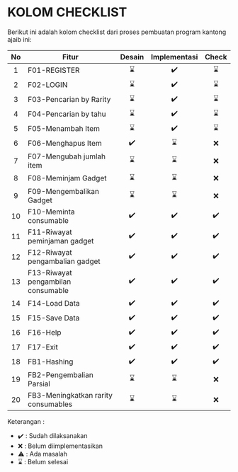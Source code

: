 # KOLOM CHECKLIST
Berikut ini adalah kolom checklist dari proses pembuatan program kantong ajaib ini:

| No  | Fitur                               | Desain  | Implementasi  | Check       | 
|:---:| ----------------------------------- |:-------:|:-------------:|:-----------:|
| 1   | F01-REGISTER                        | ⌛      | ✔️            | ⌛         |
| 2   | F02-LOGIN                           | ⌛      | ✔️            | ⌛         |
| 3   | F03-Pencarian by Rarity             | ⌛      | ✔️            | ⌛         |
| 4   | F04-Pencarian by tahu               | ⌛      | ✔️            | ⌛         |
| 5   | F05-Menambah Item                   | ⌛      | ✔️            | ⌛         |
| 6   | F06-Menghapus Item                  | ✔️      | ⌛            | ❌         |
| 7   | F07-Mengubah jumlah item            | ⌛      | ⌛            | ❌         |
| 8   | F08-Meminjam Gadget                 | ⌛      | ⌛            | ❌         |
| 9   | F09-Mengembalikan Gadget            | ⌛      | ⌛            | ❌         |
| 10  | F10-Meminta consumable              | ✔️      | ✔️            | ✔️         |
| 11  | F11-Riwayat peminjaman gadget       | ✔️      | ✔️            | ✔️         |
| 12  | F12-Riwayat pengambalian gadget     | ✔️      | ✔️            | ✔️         |
| 13  | F13-Riwayat pengambilan consumable  | ✔️      | ✔️            | ✔️         |
| 14  | F14-Load Data                       | ✔️      | ✔️            | ✔️         |
| 15  | F15-Save Data                       | ✔️      | ✔️            | ✔️         |
| 16  | F16-Help                            | ✔️      | ✔️            | ✔️         |
| 17  | F17-Exit                            | ✔️      | ✔️            | ✔️         |
| 18  | FB1-Hashing                         | ✔️      | ✔️            | ✔️         |
| 19  | FB2-Pengembalian Parsial            | ⌛       | ⌛            | ❌         |
| 20  | FB3-Meningkatkan rarity consumables | ⌛      | ⌛            | ❌         |

Keterangan :
* ✔️ : Sudah dilaksanakan
* ❌ : Belum diimplementasikan 
* ⚠️ : Ada masalah
* ⌛ : Belum selesai